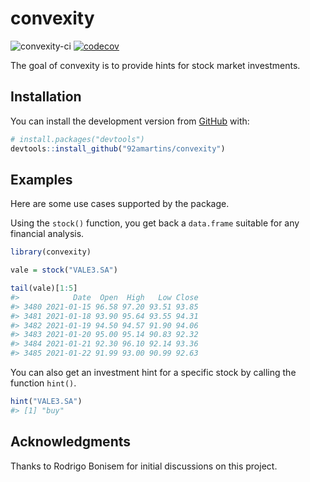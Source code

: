
<!-- README.md is generated from README.Rmd. Please edit that file -->

# convexity

<!-- badges: start -->

![convexity-ci](https://github.com/92amartins/convexity/workflows/ci/badge.svg)
[![codecov](https://codecov.io/gh/92amartins/convexity/branch/master/graph/badge.svg?token=0DPGPGX98O)](https://codecov.io/gh/92amartins/convexity)
<!-- badges: end -->

The goal of convexity is to provide hints for stock market investments.

## Installation

You can install the development version from
[GitHub](https://github.com/) with:

``` r
# install.packages("devtools")
devtools::install_github("92amartins/convexity")
```

## Examples

Here are some use cases supported by the package.

Using the `stock()` function, you get back a `data.frame` suitable for
any financial analysis.

``` r
library(convexity)

vale = stock("VALE3.SA")

tail(vale)[1:5]
#>            Date  Open  High   Low Close
#> 3480 2021-01-15 96.58 97.20 93.51 93.85
#> 3481 2021-01-18 93.90 95.64 93.55 94.31
#> 3482 2021-01-19 94.50 94.57 91.90 94.06
#> 3483 2021-01-20 95.00 95.14 90.83 92.32
#> 3484 2021-01-21 92.30 96.10 92.14 93.36
#> 3485 2021-01-22 91.99 93.00 90.99 92.63
```

You can also get an investment hint for a specific stock by calling the
function `hint()`.

``` r
hint("VALE3.SA")
#> [1] "buy"
```

## Acknowledgments

Thanks to Rodrigo Bonisem for initial discussions on this project.
